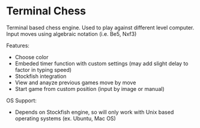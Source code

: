# Terminal Chess
Terminal based chess engine. Used to play against different level computer. Input moves using algebraic notation (i.e. Be5, Nxf3)

Features: 
- Choose color
- Embeded timer function with custom settings (may add slight delay to factor in typing speed)
- Stockfish integration 
- View and anayze previous games move by move
- Start game from custom position (input by image or manual)

OS Support:
- Depends on Stockfish engine, so will only work with Unix based operating systems (ex. Ubuntu, Mac OS)